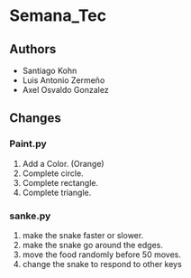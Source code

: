 # Semana_Tec

## Authors
* Santiago Kohn
* Luis Antonio Zermeño
* Axel Osvaldo Gonzalez

## Changes

### Paint.py

1. Add a Color. (Orange) 
2. Complete circle. 
3. Complete rectangle.
4. Complete triangle.

### sanke.py

1. make the snake faster or slower.
2. make the snake go around the edges.
3. move the food randomly before 50 moves.
4. change the snake to respond to other keys

